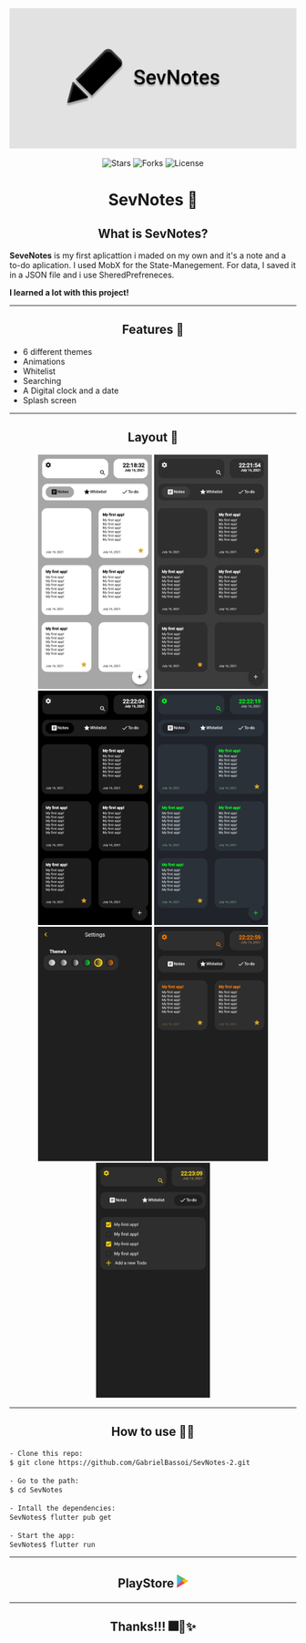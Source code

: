 [![Sevnotes rg][]][SevNotes rg link]
<p align="center">
  <img src="https://img.shields.io/github/stars/GabrielBassoi/SevNotes-2?label=stars&message=MIT&color=inactive&labelColor=F27E3F" alt="Stars">
  <img src="https://img.shields.io/github/forks/GabrielBassoi/SevNotes-2?label=forks&message=MIT&color=inactive&labelColor=F27E3F" alt="Forks">     
  <img  src="https://img.shields.io/static/v1?label=license&message=MIT&color=inactive&labelColor=F27E3F" alt="License">

</p>

<h1 align="center">SevNotes 📄</h1>


<h2 align="center">What is SevNotes?</h2>

__SeveNotes__ is my first aplicattion i maded on my own and it's a note and a to-do aplication. I used MobX for the State-Manegement. For data, I saved it in a JSON file and i use SheredPrefreneces.

**I learned a lot with this project!**

---

<h2 align="center">Features 📐</h2>

- 6 different themes
- Animations
- Whitelist
- Searching
- A Digital clock and a date
- Splash screen
---

<h2 align="center">Layout 🎨</h2>

<p align="center">
  <img src="img/1.jpg" width="200px">
  <img src="img/2.jpg" width="200px">
  <img src="img/3.jpg" width="200px">
  <img src="img/4.jpg" width="200px">
  <img src="img/5.jpg" width="200px">
  <img src="img/6.jpg" width="200px">
  <img src="img/7.jpg" width="200px">
</p>

---

<h2 align="center">How to use 👨‍💻</h2>

```
- Clone this repo:
$ git clone https://github.com/GabrielBassoi/SevNotes-2.git

- Go to the path:
$ cd SevNotes

- Intall the dependencies:
SevNotes$ flutter pub get

- Start the app:
SevNotes$ flutter run
```

---

<h2 align="center">PlayStore   <img src="img/play-logo.png" width="20"/>

---

<h2 align="center">Thanks!!! 🎆🎇✨</h2>

[SevNotes rg]: img/Rg-sevnotes.png
[SevNotes rg link]: https://github.com/GabrielBassoi/SevNotes-2/blob/master/img/Rg-sevnotes.png?raw=true

